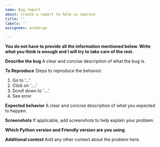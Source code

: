 ```yaml
---
name: Bug report
about: Create a report to help us improve
title: ''
labels: ''
assignees: aroberge

---
```


**You do not have to provide all the information mentioned below. Write what you think is enough and I will try to take care of the rest.**


**Describe the bug**
A clear and concise description of what the bug is.

**To Reproduce**
Steps to reproduce the behavior:
1. Go to '...'
2. Click on '....'
3. Scroll down to '....'
4. See error

**Expected behavior**
A clear and concise description of what you expected to happen.

**Screenshots**
If applicable, add screenshots to help explain your problem.

**Which Python version and Friendly version are you using**

**Additional context**
Add any other context about the problem here.
